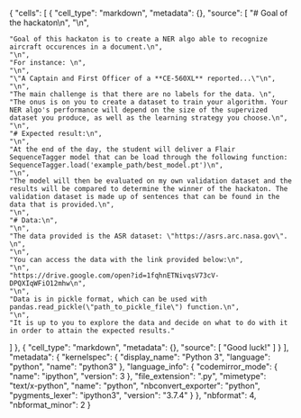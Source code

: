 {
 "cells": [
  {
   "cell_type": "markdown",
   "metadata": {},
   "source": [
    "# Goal of the hackaton\n",
    "\n",
  
    "Goal of this hackaton is to create a NER algo able to recognize aircraft occurences in a document.\n",
    "\n",
    "For instance: \n",
    "\n",
    "\"A Captain and First Officer of a **CE-560XL** reported...\"\n",
    "\n",
    "The main challenge is that there are no labels for the data. \n",
    "The onus is on you to create a dataset to train your algorithm. Your NER algo's performance will depend on the size of the supervized dataset you produce, as well as the learning strategy you choose.\n",
    "\n",
    "# Expected result:\n",
    "\n",
    "At the end of the day, the student will deliver a Flair SequenceTagger model that can be load through the following function: SequenceTagger.load('example_path/best_model.pt')\n",
    "\n",
    "The model will then be evaluated on my own validation dataset and the results will be compared to determine the winner of the hackaton. The validation dataset is made up of sentences that can be found in the data that is provided.\n",
    "\n",
    "# Data:\n",
    "\n",
    "The data provided is the ASR dataset: \"https://asrs.arc.nasa.gov\". \n",
    "\n",
    "You can access the data with the link provided below:\n",
    "\n",
    "https://drive.google.com/open?id=1fqhnETNivqsV73cV-DPQXIqWFiO12mhw\n",
    "\n",
    "Data is in pickle format, which can be used with pandas.read_pickle(\"path_to_pickle_file\") function.\n",
    "\n",
    "It is up to you to explore the data and decide on what to do with it in order to attain the expected results."
   ]
  },
  {
   "cell_type": "markdown",
   "metadata": {},
   "source": [
    "Good luck!"
   ]
  }
 ],
 "metadata": {
  "kernelspec": {
   "display_name": "Python 3",
   "language": "python",
   "name": "python3"
  },
  "language_info": {
   "codemirror_mode": {
    "name": "ipython",
    "version": 3
   },
   "file_extension": ".py",
   "mimetype": "text/x-python",
   "name": "python",
   "nbconvert_exporter": "python",
   "pygments_lexer": "ipython3",
   "version": "3.7.4"
  }
 },
 "nbformat": 4,
 "nbformat_minor": 2
}
